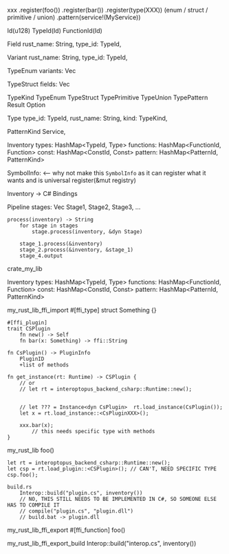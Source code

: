 
xxx
    .register(foo())
    .register(bar())
    .register(type(XXX)) (enum / struct / primitive / union)
    .pattern(service!(MyService)) 



Id(u128)
TypeId(Id)
FunctionId(Id)


Field
    rust_name: String,
    type_id: TypeId,

Variant
    rust_name: String,
    type_id: TypeId,

TypeEnum
    variants: Vec<Variant>

TypeStruct
    fields: Vec<Field>

TypeKind
    TypeEnum
    TypeStruct
    TypePrimitive
    TypeUnion
    TypePattern
        Result
        Option

Type
    type_id: TypeId,
    rust_name: String,
    kind: TypeKind,

PatternKind
    Service,


Inventory
    types: HashMap<TypeId, Type>
    functions: HashMap<FunctionId, Function>
    const: HashMap<ConstId, Const>
    pattern: HashMap<PatternId, PatternKind>
    


SymbolInfo: <-- why not make this `SymbolInfo` as it can register what it wants and is universal
    register(&mut registry)
        


Inventory -> C# Bindings

Pipeline
    stages: Vec<Stage>
        Stage1, Stage2, Stage3, ...
    

    process(inventory) -> String
        for stage in stages
            stage.process(inventory, &dyn Stage)
        
        stage_1.process(&inventory)
        stage_2.process(&inventory, &stage_1)
        stage_4.output




crate_my_lib






Inventory
    types: HashMap<TypeId, Type>
    functions: HashMap<FunctionId, Function>
    const: HashMap<ConstId, Const>
    pattern: HashMap<PatternId, PatternKind>




my_rust_lib_ffi_import
    #[ffi_type]
    struct Something {}

    #[ffi_plugin]
    trait CSPlugin
        fn new() -> Self 
        fn bar(x: Something) -> ffi::String

    fn CsPlugin() -> PluginInfo
        PluginID 
        +list of methods

    fn get_instance(rt: Runtime) -> CSPlugin {
        // or
        // let rt = interoptopus_backend_csharp::Runtime::new();


        // let ??? = Instance<dyn CsPlugin>  rt.load_instance(CsPlugin());
        let x = rt.load_instance::<CsPluginXXX>();

        xxx.bar(x);
            // this needs specific type with methods 
    }


my_rust_lib
    foo()

    let rt = interoptopus_backend_csharp::Runtime::new();
    let csp = rt.load_plugin::<CSPlugin>(); // CAN'T, NEED SPECIFIC TYPE
    csp.foo();

    build.rs
        Interop::build("plugin.cs", inventory())
        // NO, THIS STILL NEEDS TO BE IMPLEMENTED IN C#, SO SOMEONE ELSE HAS TO COMPILE IT
        // compile("plugin.cs", "plugin.dll")
        // build.bat -> plugin.dll  


my_rust_lib_ffi_export
    #[ffi_function]
    foo()

my_rust_lib_ffi_export_build
    Interop::build("interop.cs", inventory())



